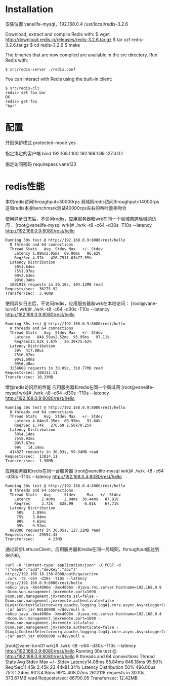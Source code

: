 # Installation #
安装位置 vanelife-mysql，192.168.0.4 /usr/local/redis-3.2.6

Download, extract and compile Redis with:
$ wget http://download.redis.io/releases/redis-3.2.6.tar.gz
$ tar xzf redis-3.2.6.tar.gz
$ cd redis-3.2.6
$ make

The binaries that are now compiled are available in the src directory. Run Redis with:

    $ src/redis-server ./redis.conf

You can interact with Redis using the built-in client:

    $ src/redis-cli
    redis> set foo bar
    OK
    redis> get foo
    "bar"

# 配置 #
开启保护模式
protected-mode yes

指定绑定的客户端
bind 192.168.1.100 192.168.1.99 127.0.0.1

指定访问密码
requirepass vane123

# redis性能 #
本机redis访问throughput<30000rps
局域网redis访问throughput<14000rps
这和redis本身benchmark测试40000rps左右的吞吐量相吻合

使用异步日志后，不访问redis，应用服务器和wrk在同一个局域网跨局域网访问：
[root@vanelife-mysql wrk]# ./wrk -t8 -c64 -d30s -T10s --latency http://192.168.0.9:8080/rest/hello

    Running 30s test @ http://192.168.0.9:8080/rest/hello
      8 threads and 64 connections
      Thread Stats   Avg  Stdev Max   +/- Stdev
    	Latency 1.89ms2.05ms  69.00ms   96.62%
    	Req/Sec 4.57k   426.7511.63k77.55%
      Latency Distribution
     	50%1.64ms
    	75%1.97ms
     	90%2.63ms
     	99%6.34ms
      1091918 requests in 30.10s, 104.13MB read
    Requests/sec:  36275.92
    Transfer/sec:  3.46MB

使用异步日志后，不访问redis，应用服务器和wrk在本地访问：
[root@vane-turn01 wrk]# ./wrk -t8 -c64 -d30s -T10s --latency http://192.168.0.9:8080/rest/hello

    Running 30s test @ http://192.168.0.9:8080/rest/hello
      8 threads and 64 connections
      Thread Stats   Avg  Stdev Max   +/- Stdev
    	Latency   848.59us2.52ms  95.95ms   97.11%
    	Req/Sec13.62k 1.67k   20.39k75.62%
      Latency Distribution
     	50%  417.00us
     	75%0.87ms
     	90%1.60ms
     	99%6.48ms
      3258688 requests in 30.09s, 310.77MB read
    Requests/sec: 108312.11
    Transfer/sec: 10.33MB

增加redis访问后的性能
应用服务器和redis在同一个局域网
[root@vanelife-mysql wrk]# ./wrk -t8 -c64 -d30s -T10s --latency http://192.168.0.9:8080/rest/hello

    Running 30s test @ http://192.168.0.9:8080/rest/hello
      8 threads and 64 connections
      Thread Stats   Avg  Stdev Max   +/- Stdev
    	Latency 4.84ms3.35ms  80.95ms   91.64%
    	Req/Sec 1.74k   276.69 2.56k70.25%
      Latency Distribution
     	50%4.14ms
     	75%5.93ms
     	90%7.67ms
     	99%   14.14ms
      414827 requests in 30.03s, 59.34MB read
    Requests/sec:  13814.11
    Transfer/sec:  1.98MB

应用服务器和redis在同一台服务器
[root@vanelife-mysql wrk]# ./wrk -t8 -c64 -d30s -T10s --latency http://192.168.0.4:8080/rest/hello

	Running 30s test @ http://192.168.0.4:8080/rest/hello
	  8 threads and 64 connections
	  Thread Stats   Avg      Stdev     Max   +/- Stdev
	    Latency     2.40ms    2.04ms  38.44ms   87.91%
	    Req/Sec     3.72k   628.99     6.01k    67.71%
	  Latency Distribution
	     50%    1.89ms
	     75%    3.04ms
	     90%    4.65ms
	     99%    9.52ms
	  889306 requests in 30.05s, 127.22MB read
	Requests/sec:  29594.43
	Transfer/sec:      4.23MB

通过异步LettuceClient，应用服务器和redis在同一局域网，throughput能达到86790。

    curl -H "Content-type: application/json" -X POST -d '{"devSn":"add","devKey":"abc"}' http://192.168.18.138:8080/auth/gw/active
    ./wrk -t8 -c64 -d30s -T10s --latency http://192.168.0.9:8080/rest/hello
    nohup java -Xms4096m -Xmx4096m -Djava.rmi.server.hostname=192.168.0.9 -Dcom.sun.management.jmxremote.port=1090 -Dcom.sun.management.jmxremote.ssl=false -Dcom.sun.management.jmxremote.authenticate=false -DLog4jContextSelector=org.apache.logging.log4j.core.async.AsyncLoggerContextSelector -jar auth.jar 00100000 >/dev/null &
    nohup java -Xms4096m -Xmx4096m -Djava.rmi.server.hostname=192.168.0.4 -Dcom.sun.management.jmxremote.port=1090 -Dcom.sun.management.jmxremote.ssl=false -Dcom.sun.management.jmxremote.authenticate=false -DLog4jContextSelector=org.apache.logging.log4j.core.async.AsyncLoggerContextSelector -jar auth.jar 00000000 >/dev/null &

[root@vane-turn01 wrk]# ./wrk -t8 -c64 -d30s -T10s --latency     http://192.168.0.9:8080/rest/hello
    Running 30s test @ http://192.168.0.9:8080/rest/hello
      8 threads and 64 connections
      Thread Stats   Avg  Stdev Max   +/- Stdev
    	Latency14.08ms   65.84ms 646.18ms   95.50%
    	Req/Sec11.45k 2.45k   23.44k81.34%
      Latency Distribution
     	50%  496.00us
     	75%1.24ms
     	90%4.16ms
     	99%  408.07ms
      2612118 requests in 30.10s, 373.67MB read
    Requests/sec:  86790.05
    Transfer/sec: 12.42MB